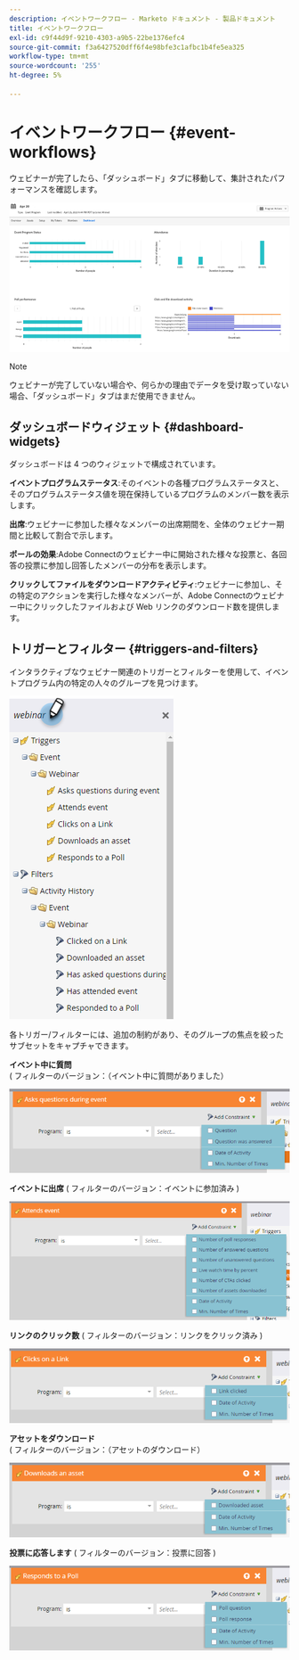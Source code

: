 ```yaml
---
description: イベントワークフロー - Marketo ドキュメント - 製品ドキュメント
title: イベントワークフロー
exl-id: c9f44d9f-9210-4303-a9b5-22be1376efc4
source-git-commit: f3a6427520dff6f4e98bfe3c1afbc1b4fe5ea325
workflow-type: tm+mt
source-wordcount: '255'
ht-degree: 5%

---
```


# イベントワークフロー {#event-workflows}

ウェビナーが完了したら、「ダッシュボード」タブに移動して、集計されたパフォーマンスを確認します。

![](assets/event-workflows-1.png)

>[!NOTE]
>
>ウェビナーが完了していない場合や、何らかの理由でデータを受け取っていない場合、「ダッシュボード」タブはまだ使用できません。

## ダッシュボードウィジェット {#dashboard-widgets}

ダッシュボードは 4 つのウィジェットで構成されています。

**イベントプログラムステータス**:そのイベントの各種プログラムステータスと、そのプログラムステータス値を現在保持しているプログラムのメンバー数を表示します。

**出席**:ウェビナーに参加した様々なメンバーの出席期間を、全体のウェビナー期間と比較して割合で示します。

**ポールの効果**:Adobe Connectのウェビナー中に開始された様々な投票と、各回答の投票に参加し回答したメンバーの分布を表示します。

**クリックしてファイルをダウンロードアクティビティ**:ウェビナーに参加し、その特定のアクションを実行した様々なメンバーが、Adobe Connectのウェビナー中にクリックしたファイルおよび Web リンクのダウンロード数を提供します。

## トリガーとフィルター {#triggers-and-filters}

インタラクティブなウェビナー関連のトリガーとフィルターを使用して、イベントプログラム内の特定の人々のグループを見つけます。

![](assets/event-workflows-2.png)

各トリガー/フィルターには、追加の制約があり、そのグループの焦点を絞ったサブセットをキャプチャできます。

**イベント中に質問** ( フィルターのバージョン：（イベント中に質問がありました）

![](assets/event-workflows-3.png)

**イベントに出席** ( フィルターのバージョン：イベントに参加済み )

![](assets/event-workflows-4.png)

**リンクのクリック数** ( フィルターのバージョン：リンクをクリック済み )

![](assets/event-workflows-5.png)

**アセットをダウンロード** ( フィルターのバージョン：（アセットのダウンロード）

![](assets/event-workflows-6.png)

**投票に応答します** ( フィルターのバージョン：投票に回答 )

![](assets/event-workflows-7.png)

